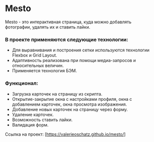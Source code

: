 # Mesto


Mesto  - это интерактивная страница, куда можно добавлять фотографии, удалять их и ставить лайки.

### В проекте применяются следующие технологии:
* Для выравнивания и построения сетки используются технологии Flexbox и Grid Layout.
* Адаптивность реализована при помощи медиа-запросов и относительных величин.
* Применяется технология БЭМ.

### Функционал:
* Загрузка карточек на страницу из скрипта.
* Открытие-закрытие окна с настройками профиля, окна с добавлением карточек, окна просмотра изображения.
* Добавление новых карточек на страницу через форму.
* Удаление карточек.
* Возможность ставить лайки.
* Валидация форм.

Ссылка на проект: [https://valerieoschatz.github.io/mesto/]
